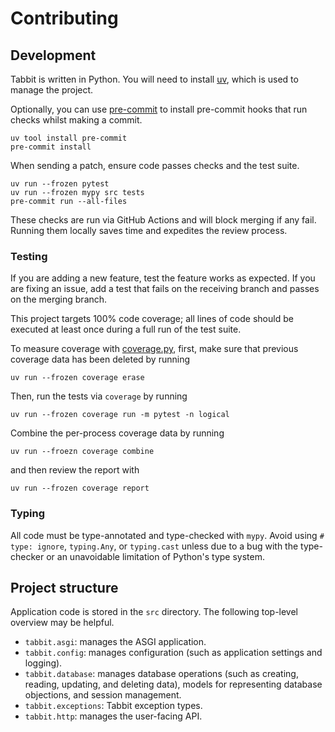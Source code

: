 # Contributing

## Development

Tabbit is written in Python. You will need to install [uv], which is used to
manage the project.

Optionally, you can use [pre-commit] to install pre-commit hooks that run checks
whilst making a commit.

```shell
uv tool install pre-commit
pre-commit install
```

When sending a patch, ensure code passes checks and the test suite.

```shell
uv run --frozen pytest
uv run --frozen mypy src tests
pre-commit run --all-files
```

These checks are run via GitHub Actions and will block merging if any fail.
Running them locally saves time and expedites the review process.

### Testing

If you are adding a new feature, test the feature works as expected. If you are
fixing an issue, add a test that fails on the receiving branch and passes on the
merging branch.

This project targets 100% code coverage; all lines of code should be executed at
least once during a full run of the test suite.

To measure coverage with [coverage.py], first, make sure that previous coverage
data has been deleted by running

```shell
uv run --frozen coverage erase
```

Then, run the tests via `coverage` by running

```shell
uv run --frozen coverage run -m pytest -n logical
```

Combine the per-process coverage data by running

```shell
uv run --froezn coverage combine
```

and then review the report with

```shell
uv run --frozen coverage report
```

### Typing

All code must be type-annotated and type-checked with `mypy`. Avoid using
`# type: ignore`, `typing.Any`, or `typing.cast` unless due to a bug with the
type-checker or an unavoidable limitation of Python's type system.

## Project structure

Application code is stored in the `src` directory. The following top-level
overview may be helpful.

- `tabbit.asgi`: manages the ASGI application.
- `tabbit.config`: manages configuration (such as application settings and
  logging).
- `tabbit.database`: manages database operations (such as creating, reading,
  updating, and deleting data), models for representing database objections, and
  session management.
- `tabbit.exceptions`: Tabbit exception types.
- `tabbit.http`: manages the user-facing API.

[uv]: https://docs.astral.sh/uv/
[pre-commit]: https://pre-commit.com/
[coverage.py]: https://coverage.readthedocs.io/en/latest/
